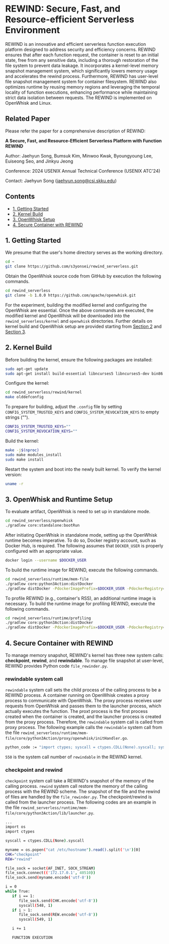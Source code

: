 
# REWIND: Secure, Fast, and Resource-efficient Serverless Environment

REWIND is an innovative and efficient serverless function execution platform designed to address security and efficiency concerns.
REWIND ensures that after each function request, the container is reset to an initial state, free from any sensitive data, including a thorough restoration of the file system to prevent data leakage.
It incorporates a kernel-level memory snapshot management system, which significantly lowers memory usage and accelerates the rewind process.
Furthermore, REWIND has user-level file snapshot management system for container filesystem.
REWIND also optimizes runtime by reusing memory regions and leveraging the temporal locality of function executions, enhancing performance while maintaining strict data isolation between requests.
The REWIND is implemented on OpenWhisk and Linux.

## Related Paper

Please refer the paper for a comprehensive description of REWIND:

**A Secure, Fast, and Resource-Efficient Serverless Platform with Function REWIND**

Author: Jaehyun Song, Bumsuk Kim, Minwoo Kwak, Byoungyoung Lee, Euiseong Seo, and Jinkyu Jeong

Conference: 2024 USENIX Annual Technical Conference (USENIX ATC'24)

Contact: Jaehyun Song (jaehyun.song@csi.skku.edu)

## Contents
- [1. Getting Started](#1-getting-started)
- [2. Kernel Build](#2-kernel-build)
- [3. OpenWhisk Setup](#3-openwhisk-and-runtime-setup)
- [4. Secure Container with REWIND](#4-secure-container-with-rewind)

## 1. Getting Started

We presume that the user's home directory serves as the working directory.
```bash
cd ~
git clone https://github.com/s3yonsei/rewind_serverless.git
```

Obtain the OpenWhisk source code from GitHub by execution the following commands.
```bash
cd rewind_serverless
git clone -b 1.0.0 https://github.com/apache/openwhisk.git
```

For the experiment, building the modified kernel and configuring the OpenWhisk are essential.
Once the above commands are executed, the modified kernel and OpenWhisk will be downloaded into the `rewind_serverless/kernel` and `openwhisk` directories.
Further details on kernel build and OpenWhisk setup are provided starting from [Section 2](#2-kernel-build) and [Section 3](#3-openwhisk-and-runtime-setup).

## 2. Kernel Build

Before building the kernel, ensure the following packages are installed:
```bash
sudo apt-get update
sudo apt-get install build-essential libncurses5 libncurses5-dev bin86 kernel-package libssl-dev bison flex libelf-dev
```

Configure the kernel:
```bash
cd rewind_serverless/rewind/kernel
make olddefconfig
```

To prepare for building, adjust the `.config` file by setting `CONFIG_SYSTEM_TRUSTED_KEYS` and `CONFIG_SYSTEM_REVOCATION_KEYS` to empty strings ("").
```bash
CONFIG_SYSTEM_TRUSTED_KEYS=""
CONFIG_SYSTEM_REVOCATION_KEYS=""
```

Build the kernel:
```bash
make -j$(nproc)
sudo make modules_install
sudo make install
```

Restart the system and boot into the newly built kernel. To verify the kernel version:
```bash
uname -r
```

## 3. OpenWhisk and Runtime Setup

To evaluate artifact, OpenWhisk is need to set up in standalone mode.
```bash
cd rewind_serverless/openwhisk
./gradlew core:standalone:bootRun
```

After initiating OpenWhisk in standalone mode, setting up the OpenWhisk runtime becomes imperative.
To do so, Docker registry account, such as Docker Hub, is required.
The following assumes that `DOCKER_USER` is properly configured with an appropriate value.
```bash
docker login --username $DOCKER_USER
```

To build the runtime image for REWIND, execute the following commands.
```bash
cd rewind_serverless/runtime/mem-file
./gradlew core:python3Action:distDocker
./gradlew distDocker -PdockerImagePrefix=$DOCKER_USER -PdockerRegistry=docker.io
```

To profile REWIND (e.g., container's RSS), an additional runtime image is necessary.
To build the runtime image for profiling REWIND, execute the following commands.
```bash
cd rewind_serverless/runtime/profiling
./gradlew core:python3Action:distDocker
./gradlew distDocker -PdockerImagePrefix=$DOCKER_USER -PdockerRegistry=docker.io
```

## 4. Secure Container with REWIND

To manage memory snapshot, REWIND's kernel has three new system calls: **checkpoint**, **rewind**, and **rewindable**.
To manage file snapshot at user-level, REWIND provides Python code `file_rewinder.py`.

### rewindable system call
`rewindable` system call sets the child process of the calling process to be a REWIND process.
A container running on OpenWhisk creates a proxy process to communicate with OpenWhisk.
The proxy process receives user requests from OpenWhisk and passes them to the launcher process, which actually executes the function.
The proxt process is the first process created when the container is created, and the launcher process is created from the proxy process.
Therefore, the `rewindable` system call is called from proxy process.
The following example calls the `rewindable` system call from the file `rewind_serverless/runtime/mem-file/core/python3Action/proxy/openwhisk/initHandler.go`.

```bash
python_code := "import ctypes; syscall = ctypes.CDLL(None).syscall; syscall(550)"
```

`550` is the system call number of `rewindable` in the REWIND kernel.

### checkpoint and rewind
`checkpoint` system call take a REWIND's snapshot of the memory of the calling process.
`rewind` system call restore the memory of the calling process with the REWIND scheme.
The snapshot of the file and the rewind of files are handled by the `file_rewinder.py`.
The checkpoint/rewind is called from the launcher process.
The following codes are an example in the file `rewind_serverless/runtime/mem-file/core/python3Action/lib/launcher.py`.

```bash
...
import os
import ctypes

syscall = ctypes.CDLL(None).syscall

myname = os.popen("cat /etc/hostname").read().split('\n')[0]
CHK="checkpoint"
REW="rewind"

file_sock = socket(AF_INET, SOCK_STREAM)
file_sock.connect(('172.17.0.1', 40510))
file_sock.send(myname.encode('utf-8'))

i = 0
while True:
   if i == 1:
      file_sock.send(CHK.encode('utf-8'))
      syscall(548, 1)
   if i > 1:
      file_sock.send(REW.encode('utf-8'))
      syscall(549, 1)

   i += 1

   FUNCTION EXECUTION
```

